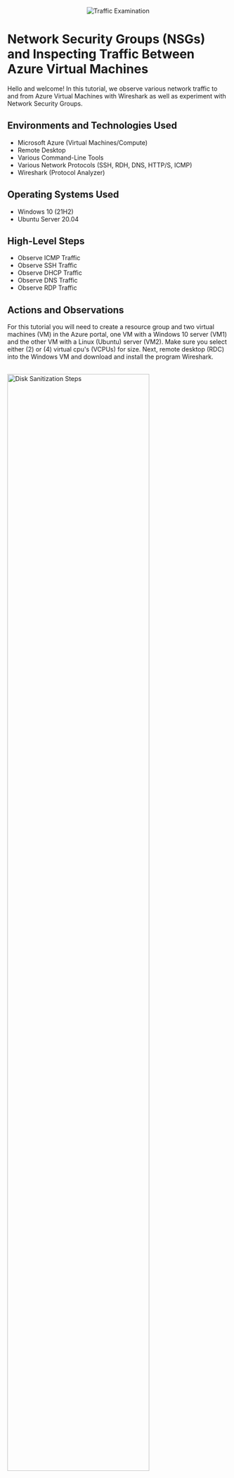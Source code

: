 <p align="center">
<img src="https://i.imgur.com/Ua7udoS.png" alt="Traffic Examination"/>
</p>

<h1>Network Security Groups (NSGs) and Inspecting Traffic Between Azure Virtual Machines</h1>
Hello and welcome! In this tutorial, we observe various network traffic to and from Azure Virtual Machines with Wireshark as well as experiment with Network Security Groups. <br />

<h2>Environments and Technologies Used</h2>

- Microsoft Azure (Virtual Machines/Compute)
- Remote Desktop
- Various Command-Line Tools
- Various Network Protocols (SSH, RDH, DNS, HTTP/S, ICMP)
- Wireshark (Protocol Analyzer)

<h2>Operating Systems Used </h2>

- Windows 10 (21H2)
- Ubuntu Server 20.04

<h2>High-Level Steps</h2>

- Observe ICMP Traffic
- Observe SSH Traffic
- Observe DHCP Traffic
- Observe DNS Traffic
- Observe RDP Traffic

<h2>Actions and Observations</h2>

For this tutorial you will need to create a resource group and two virtual machines (VM) in the Azure portal, one VM with a Windows 10 server (VM1) and the other VM with a Linux (Ubuntu) server (VM2). Make sure you select either (2) or (4) virtual cpu's (VCPUs) for size. Next, remote desktop (RDC) into the Windows VM and download and install the program Wireshark.    
<br />

<p>
<img src="https://i.imgur.com/GHzjkqF.png" height="80%" width="80%" alt="Disk Sanitization Steps"/>
</p>

<h3>Observe ICMP Traffic</h3>

Internet Control Message Protocol is the protocol used by "ping," to check the connection between two computers.

Open Wireshark and click the blue icon on top left below the File tab to begin capturing "packets." Then, filter for ICMP traffic by entering "icmp" in the filter bar. Remember that ICMP is the protocol that "ping" uses, which is used to check connectivity between two machines/systems; we will check the connection between the two VM's.

<br />
<p>
<img src="https://i.imgur.com/zA2l7ow.png" height="80%" width="80%" alt="Disk Sanitization Steps"/>
</p>

<p>
<img src="https://i.imgur.com/Y8DmN9Z.png" height="80%" width="80%" alt="Disk Sanitization Steps"/>
</p>

<br />

From the Azure portal, copy the private IP address of the Ubuntu VM. Go back to Windows VM in RDC and open either Command Prompt or Powershell and "ping" the private IP address of VM2. Observe the ICMP traffic in Wireshark.   

<br />
<p>
<img src="https://i.imgur.com/n19x6cO.png" height="80%" width="80%" alt="Disk Sanitization Steps"/>
</p>
<br />

Next, initiate a perpetual (non-stop) "ping" (ping <IP address> -t) from V1M to VM2.
<br />
  
<p>
<img src="https://i.imgur.com/r0eRDhl.png" height="80%" width="80%" alt="Disk Sanitization Steps"/>
</p>

<br />

You will now change the Firewall settings of VM2 to stop the passing of ICMP traffic: in the Azure portal, search for "network security groups" and click the one for VM2 > click "Inbound security rules" under Settings on the left panel > click Add > select ICMP for Protocol > select Deny for Action > give the rule any name, such as "Deny_ICMP" > Add    

<br />

<p>
<img src="https://i.imgur.com/56ZuMDB.png" height="80%" width="80%" alt="Disk Sanitization Steps"/>
</p>

<br />

Observe the activity in Powershell and notice that the ping request begins to fail/time out.

<br />
<p>
<img src="https://i.imgur.com/kG2TEJO.png" height="80%" width="80%" alt="Disk Sanitization Steps"/>
</p>

<br />

Now, go back to Azure portal and enable ICMP traffic in the rule you created. Notice the ping request begins to succeed and receive a reply in Powershell. You can then stop the ping by typing control (C) in Powershell.  

<br />

<p>
<img src="https://i.imgur.com/pWTVK3I.png" height="80%" width="80%" alt="Disk Sanitization Steps"/>
</p>

<br />

<h3>Observe SSH Traffic</h3>

Secure Shell protocol is used when remotely connecting from one computer to another and accessing a command-line.

In Wireshark, filter for SSH traffic by typing "ssh" in the filter bar and clicking the green refresh icon above it.

<br />

<p>
<img src="https://i.imgur.com/Eg9bYIy.png" height="80%" width="80%" alt="Disk Sanitization Steps"/>
</p>

<br />

You will now "SSH into" VM2 from VM1 (within RDC) by typing "ssh," the username from VM2 setup and the private IP address of VM2 in Powershell. Answer "yes" for question at the bottom to continue connecting and enter the password created during VM2 setup when prompted (it will not be visible). Notice username in green at bottom, which means connection to VM2 is established. Notice the SSH traffic in Wireshark. You can now close the VM2 connection by typing "exit" and pressing "enter."   

<br />

<p>
<img src="https://i.imgur.com/HujYTOg.png" height="80%" width="80%" alt="Disk Sanitization Steps"/>
</p>

<h3>Observe DHCP Traffic</h3>

Dynamic Host Configuration Protocol (DHCP) is the protocol that provides a device on the network its IP address. 

In Wireshark, filter for DHCP traffic using same steps from above and attempt to renew the IP address of VM1 within RDC by typing "ipconfig /renew" in Powershell. Notice the DHCP traffic in Wireshark. 

<br />

<p>
<img src="https://i.imgur.com/43vRDUd.png" height="80%" width="80%" alt="Disk Sanitization Steps"/>
</p>

<h3>Observe DNS Traffic</h3>

Domain Name System is the protocol used by the command-line "nslookup" to retrieve the IP address of websites.

From VM1 in RDC, filter for DNS traffic in Wireshark using steps from above and in Powershell type the command-line "nslookup www.google.com" to retrieve the IP address of google.com. Notice Google's addresses and the DNS traffic in Wireshark.  

<br />

<p>
<img src="https://i.imgur.com/LSnCgoT.png" height="80%" width="80%" alt="Disk Sanitization Steps"/>
</p>

<h3>Observe RDP Traffic</h3>

Remote Desktop Protocol uses "port number" 3389 and is used when remotely connecting from one computer to another.

In Wireshark, follow same steps from above and filter "tcp.port == 3389." Observe the streaming traffic of "packets" between your actual computer and VM1, which you are accessing via RDP.

<br />

<p>
<img src="https://i.imgur.com/2BGLstI.png" height="80%" width="80%" alt="Disk Sanitization Steps"/>
</p>

<h3>Cleanup</h3>

You can close your Remote Desktop connection and delete the Resource Group created at the beginning of this tutorial. Verify Resource Group deletion.

This concludes the tutorial. Congrats!

